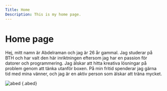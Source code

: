 ```yaml
---
Title: Home
Description: This is my home page.
---
```


Home page
==========================

Hej, mitt namn är Abdelraman och jag är 26 år gammal. Jag studerar på BTH och har valt den här 
inriktningen eftersom jag har en passion för datorer och programmering. 
Jag älskar att hitta kreativa lösningar på problem genom att tänka utanför boxen. 
På min fritid spenderar jag gärna tid med mina vänner, och jag är en aktiv person som älskar att träna mycket.

![abed](%assets_url%/img/abed.jpg) {.abed}